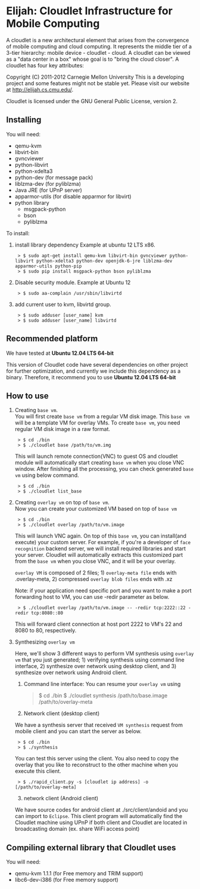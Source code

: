 Elijah: Cloudlet Infrastructure for Mobile Computing
========================================================
A cloudlet is a new architectural element that arises from the convergence of
mobile computing and cloud computing. It represents the middle tier of a
3-tier hierarchy:  mobile device - cloudlet - cloud.   A cloudlet can be
viewed as a "data center in a box" whose  goal is to "bring the cloud closer".
A cloudlet has four key attributes: 

Copyright (C) 2011-2012 Carnegie Mellon University
This is a developing project and some features might not be stable yet.
Please visit our website at <http://elijah.cs.cmu.edu/>.

Cloudlet is licensed under the GNU General Public License, version 2.



Installing
----------

You will need:

* qemu-kvm
* libvirt-bin
* gvncviewer
* python-libvirt
* python-xdelta3
* python-dev (for message pack)
* liblzma-dev (for pyliblzma)
* Java JRE (for UPnP server)
* apparmor-utils (for disable apparmor for libvirt)
* python library
    - msgpack-python
    - bson
	- pyliblzma

To install:

1. install library dependency
   Example at ubuntu 12 LTS x86.

		> $ sudo apt-get install qemu-kvm libvirt-bin gvncviewer python-libvirt python-xdelta3 python-dev openjdk-6-jre liblzma-dev apparmor-utils python-pip
		> $ sudo pip install msgpack-python bson pyliblzma

2. Disable security module.
   Example at Ubuntu 12

		> $ sudo aa-complain /usr/sbin/libvirtd

3. add current user to kvm, libvirtd group.

		> $ sudo adduser [user_name] kvm
		> $ sudo adduser [user_name] libvirtd



Recommended platform
---------------------

We have tested at __Ubuntu 12.04 LTS 64-bit__

This version of Cloudlet code have several dependencies on other project for
further optimization, and currently we include this dependency as a binary.
Therefore, it recommend you to use __Ubuntu 12.04 LTS 64-bit__



How to use
--------------			

1. Creating ``base vm``.  
	You will first create ``base vm`` from a regular VM disk image. This ``base
	vm`` will be a template VM for overlay VMs. To create ``base vm``, you need
	regular VM disk image in a raw format.  

        > $ cd ./bin
        > $ ./cloudlet base /path/to/vm.img

	This will launch remote connection(VNC) to guest OS and cloudlet module
	will automatically start creating ``base vm`` when you close VNC window.
	After finishing all the processing, you can check generated ``base vm``
	using below command.

    	> $ cd ./bin
    	> $ ./cloudlet list_base


2. Creating ``overlay vm`` on top of ``base vm``.  
    Now you can create your customized VM based on top of ``base vm``  
  
        > $ cd ./bin
        > $ ./cloudlet overlay /path/to/vm.image

	This will launch VNC again. On top of this ``base vm``, you can install(and
	execute) your custom server. For example, if you're a developer of ``face
	recognition`` backend server, we will install required libraries and start
	your server. Cloudlet will automatically extracts this customized part from
	the ``base vm`` when you close VNC, and it will be your overlay.

	``overlay VM`` is composed of 2 files; 1) ``overlay-meta file`` ends with
	.overlay-meta, 2) compressed ``overlay blob files`` ends with .xz


	Note: if your application need specific port and you want to make a port
	forwarding host to VM, you can use -redir parameter as below. 

        > $ ./cloudlet overlay /path/to/vm.image -- -redir tcp:2222::22 -redir tcp:8080::80

	This will forward client connection at host port 2222 to VM's 22 and 8080
	to 80, respectively.


3. Synthesizing ``overlay vm``  

	Here, we'll show 3 different ways to perform VM synthesis using ``overlay
	vm`` that you just generated; 1) verifying synthesis using command line
	interface, 2) synthesize over network using desktop client, and 3)
	synthesize over network using Android client.  

    1) Command line interface: You can resume your ``overlay vm`` using 

        > $ cd ./bin
        > $ ./cloudlet synthesis /path/to/base.image /path/to/overlay-meta
    
    2) Network client (desktop client)  

	We have a synthesis server that received ``VM synthesis`` request from
	mobile client and you can start the server as below.
  
        > $ cd ./bin
        > $ ./synthesis
    
	You can test this server using the client. You also need to copy the
	overlay that you like to reconstruct to the other machine when you execute
	this client.
    
        > $ ./rapid_client.py -s [cloudlet ip address] -o [/path/to/overlay-meta]

    
    3) network client (Android client)

	We have source codes for android client at ./src/client/andoid and you can
	import to ``Eclipse``. This client program will automatically find the
	Cloudlet machine using UPnP if both client and Cloudlet are located in
	broadcasting domain (ex. share WiFi access point)


Compiling external library that Cloudlet uses
----------------------------------------------

You will need:

* qemu-kvm 1.1.1 (for Free memory and TRIM support)
* libc6-dev-i386 (for Free memory support)

